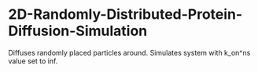 # 2D-Randomly-Distributed-Protein-Diffusion-Simulation
Diffuses randomly placed particles around. Simulates system with k_on^ns value set to inf.
